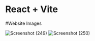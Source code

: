 # React + Vite

#Website Images

![Screenshot (249)](https://github.com/soheb21/-Zip-Code-Information-App---React/assets/92992903/7b43b9fd-2032-43de-b48e-3f098f6f28c1)
![Screenshot (250)](https://github.com/soheb21/-Zip-Code-Information-App---React/assets/92992903/6599953c-52a1-473b-b62d-b511427e9339)
